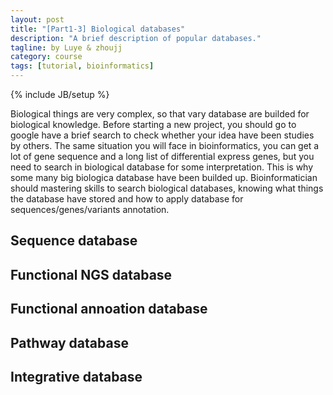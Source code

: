 ```yaml
---
layout: post
title: "[Part1-3] Biological databases"
description: "A brief description of popular databases."
tagline: by Luye & zhoujj
category: course
tags: [tutorial, bioinformatics]
---
```

{% include JB/setup %}

Biological things are very complex, so that vary database are builded for biological knowledge. Before starting a new project, you should go to google have a brief search to check whether your idea have been studies by others. The same situation you will face in bioinformatics, you can get a lot of gene sequence and a long list of differential express genes, but you need to search in biological database for some interpretation. This is why some many big biologica database have been builded up. Bioinformatician should mastering skills to search biological databases, knowing what things the database have stored and how to apply database for sequences/genes/variants annotation.   

<!--more-->

## Sequence database


## Functional NGS database


## Functional annoation database


## Pathway database


## Integrative database



